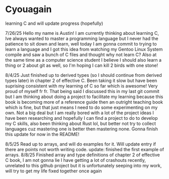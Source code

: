 # Cyouagain
learning C and will update progress (hopefully)

7/26/25
Hello my name is Austin! I am currently thinking about learning C, Ive always wanted to master a programming language but I never had
the patience to sit down and learn, well today I am gonna commit to trying to learn a language and I got this idea from watching my
Gentoo Linux System compile and saw a bunch of C files and thought why not learn C? Also at the same time as a computer science student
I believe I should also learn a thing or 2 about git as well, so I'm hoping I can kill 2 birds with one stone!

8/4/25
Just finished up to derived types (so I should continue from derived types later) in chapter 2 of effective C. Been taking it slow but have been suprising consistent with my learning of C so far which is awesome! Very proud of myself fr fr. That being said I discussed this in my last git commit but I am thinking about doing a project to facilitate my learning because this book is becoming more of a reference guide then an outright teaching book which is fine, but that just means I need to do some experimenting on my own. Not a big deal but I am really bored with a lot of the project ideas I have been researching and hopefully I can find a project to do to develop my C skills, also been thinking about Rust lol, but better not try to collect languages cuz mastering one is better then mastering none.
Gonna finish this update for now in the README!

8/5/25
Read up to arrays, and will do examples for it. Will update entry if there are points not worth writing code.
update: finished the first example of arrays.
8/8/25 
Finished array and type definitions of chapter 2 of effective C book, I am not gonna lie I have getting a lot of crashouts recently, unrelated to this github project but it is unfortunately seeping into my work, will try to get my life fixed together once again
